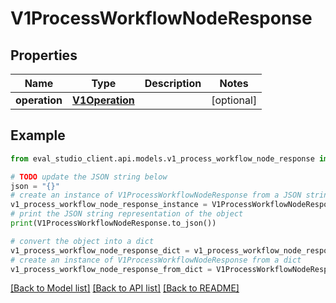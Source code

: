 # V1ProcessWorkflowNodeResponse


## Properties

Name | Type | Description | Notes
------------ | ------------- | ------------- | -------------
**operation** | [**V1Operation**](V1Operation.md) |  | [optional] 

## Example

```python
from eval_studio_client.api.models.v1_process_workflow_node_response import V1ProcessWorkflowNodeResponse

# TODO update the JSON string below
json = "{}"
# create an instance of V1ProcessWorkflowNodeResponse from a JSON string
v1_process_workflow_node_response_instance = V1ProcessWorkflowNodeResponse.from_json(json)
# print the JSON string representation of the object
print(V1ProcessWorkflowNodeResponse.to_json())

# convert the object into a dict
v1_process_workflow_node_response_dict = v1_process_workflow_node_response_instance.to_dict()
# create an instance of V1ProcessWorkflowNodeResponse from a dict
v1_process_workflow_node_response_from_dict = V1ProcessWorkflowNodeResponse.from_dict(v1_process_workflow_node_response_dict)
```
[[Back to Model list]](../README.md#documentation-for-models) [[Back to API list]](../README.md#documentation-for-api-endpoints) [[Back to README]](../README.md)



